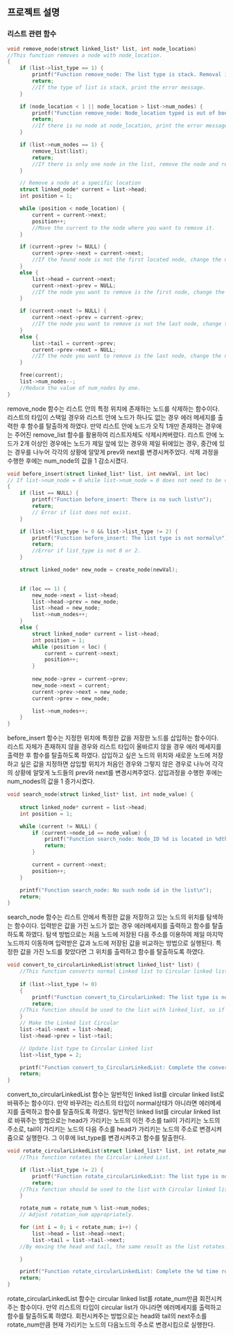 ## 프로젝트 설명

### 리스트 관련 함수


``` C
void remove_node(struct linked_list* list, int node_location) 
//This function removes a node with node_location.
{                                  
	if (list->list_type == 1) {                                                                  
		printf("Function remove_node: The list type is stack. Removal is not allowed.\n");       
		return;
		//If the type of list is stack, print the error message.
	}

	if (node_location < 1 || node_location > list->num_nodes) {                                   
		printf("Function remove_node: Node_location typed is out of boundary\n");
		return;
		//If there is no node at node_location, print the error message.
	}

	if (list->num_nodes == 1) {                                                                   
		remove_list(list);
		return;
		//If there is only one node in the list, remove the node and remove the list also since there is nothing left.
	}

	// Remove a node at a specific location
	struct linked_node* current = list->head;
	int position = 1;

	while (position < node_location) {
		current = current->next;
		position++;
		//Move the current to the node where you want to remove it.
	}

	if (current->prev != NULL) {
		current->prev->next = current->next;
		//If the found node is not the first located node, change the next of the previous node of the node you want to remove to the next node of the node you want to remove.
	}
	else {
		list->head = current->next;
		current->next->prev = NULL;
		//If the node you want to remove is the first node, change the node indicated by the head and change the prev address of the next node to NULL.
	}

	if (current->next != NULL) {
		current->next->prev = current->prev;
		//If the node you want to remove is not the last node, change the prev of the next node of the node you want to remove to the previous node of the node you want to remove.
	}
	else {
		list->tail = current->prev;
		current->prev->next = NULL;
		//If the node you want to remove is the last node, change the node indicated by the tail, and change the next value of the previous node of the node you want to remove to NULL.
	}

	free(current);
	list->num_nodes--;
	//Reduce the value of num_nodes by one.
}

```

 remove_node 함수는 리스트 안의 특정 위치에 존재하는 노드를 삭제하는 함수이다. 리스트의 타입이 스택일 경우와 리스트 안에 노드가 하나도 없는 경우 에러 메세지를 출력한 후 함수를 탈출하게 하였다. 만약 리스트 안에 노드가 오직 1개만 존재하는 경우에는 주어진 remove_list 함수를 활용하여 리스트자체도 삭제시켜버렸다. 리스트 안에 노드가 2개 이상인 경우에는 노드가 제일 앞에 있는 경우와 제일 뒤에있는 경우, 중간에 있는 경우를 나누어 각각의 상황에 알맞게 prev와 next를 변경시켜주었다. 삭제 과정을 수행한 후에는 num_node의 값을 1 감소시켰다.
 


```c
void before_insert(struct linked_list* list, int newVal, int loc) 
// If list->num_node = 0 while list->num_node = 0 does not need to be considered because you create a node at first.
{ 
	if (list == NULL) {                                                     
		printf("Function before_insert: There is no such list\n");
		return;
		// Error if list does not exist.
	}

	if (list->list_type != 0 && list->list_type != 2) {                     
		printf("Function before_insert: The list type is not normal\n");
		return;
		//Error if list_type is not 0 or 2.
	}

	struct linked_node* new_node = create_node(newVal);
	

	if (loc == 1) {                                                    //If you insert the first node.
		new_node->next = list->head;                                   //The next of the new node points to the node indicated by the head.
		list->head->prev = new_node;                                   //Prev of the next node of the new node points to the new node.
		list->head = new_node;                                         //The place where the head points is a new node.
		list->num_nodes++;                                             //Increase the value of num_nodes by one.
	}
	else {                                                             //If you insert a node in the middle.
		struct linked_node* current = list->head;                      //Declare the current pointer to locate where to insert.
		int position = 1;                                              //Declare int position to tell you where you are.
		while (position < loc) {                                       //Move current to next until it is in the position to insert.
			current = current->next;                                        
			position++;
		}
		                                                                //Current arrives to the location to insert New and existing nodes
		new_node->prev = current->prev;                                 //Assign the prev value of the new node to the prev of the node indicated by current.
		new_node->next = current;                                       //Assign the next value of a new node to the address value of the node that current points to.
		current->prev->next = new_node;                                 //Assign the next of the previous node of the node that current points to as a new node.
		current->prev = new_node;                                       //Assign the prev of the node that current points to as a new node.

		list->num_nodes++;                                              //Increase the value of num_nodes by one.
	}
}

```

 before_insert 함수는 지정한 위치에 특정한 값을 저장한 노드를 삽입하는 함수이다. 리스트 자체가 존재하지 않을 경우와 리스트 타입이 올바르지 않을 경우 에러 메세지를 출력한 후 함수를 탈출하도록 하였다. 삽입하고 싶은 노드의 위치와 새로운 노드에 저장하고 싶은 값을 지정하면 삽입할 위치가 처음인 경우와 그렇지 않은 경우로 나누어 각각의 상황에 알맞게 노드들의 prev와 next를 변경시켜주었다. 삽입과정을 수행한 후에는 num_nodes의 값을 1 증가시켰다.


```c
void search_node(struct linked_list* list, int node_value) {                    //It is a function of finding the location of a node with a value of node_value.
	
	struct linked_node* current = list->head;                                   //Declaring the current pointer for node discovery. 
	int position = 1;                                                           

	while (current != NULL) {                                                   //Repeat until current encounters NULL because there is no value while navigating the node.
		if (current->node_id == node_value) {                                   //When you find the desired node, it tells you the location of the node and exits the function.
			printf("Function search_node: Node_ID %d is located in %dth node.\n", node_value, position);
			return;                                                            
		}

		current = current->next;                                                  //If the condition of the if statement is not met, point to the next node.
		position++;                                                              
	}   

	printf("Function search_node: No such node id in the list\n");                //Output an error message if there is no value.
	return;
}
```
 search_node 함수는 리스트 안에서 특정한 값을 저장하고 있는 노드의 위치를 탐색하는 함수이다. 입력받은 값을 가진 노드가 없는 경우 에러메세지를 출력하고 함수를 탈출하도록 하였다. 탐색 방법으로는 처음 노드에 저장된 다음 주소를 이용하여 제일 마지막 노드까지 이동하며 입력받은 값과 노드에 저장된 값을 비교하는 방법으로 실행된다. 특정한 값을 가진 노드를 찾았다면 그 위치를 출력하고 함수를 탈출하도록 하였다.

 
```c
void convert_to_circularLinkedList(struct linked_list* list) {                           
	//This function converts normal Linked list to Circular linked list.
	
	if (list->list_type != 0) 
	{
		printf("Function convert_to_CircularLinked: The list type is not normal.\n");
		return;
	//This function should be used to the list with linked_list, so if list is Stack or already Circular_linked_list, print error message.
	}
	// Make the Linked list Circular
	list->tail->next = list->head;
	list->head->prev = list->tail;

	// Update list type to Circular Linked list
	list->list_type = 2;

	printf("Function convert_to_CircularLinkedList: Complete the converting to circular linked list.\n");
	return;
}

```

 convert_to_circularLinkedList 함수는 일반적인 linked list를 circular linked list로 바꿔주는 함수이다. 만약 바꾸려는 리스트의 타입이 normal상태가 아니라면 에러메세지를 출력하고 함수를 탈출하도록 하였다. 일반적인 linked list를 circular linked list로 바꿔주는 방법으로는 head가 가리키는 노드의 이전 주소를 tail이 가리키는 노드의 주소로, tail이 가리키는 노드의 다음 주소를 head가 가리키는 노드의 주소로 변경시켜 줌으로 실행한다. 그 이후에 list_type를 변경시켜주고 함수를 탈출한다.


```c
void rotate_circularLinkedList(struct linked_list* list, int rotate_num) {
	//This function rotates the Circular Linked List.

	if (list->list_type != 2) {
		printf("Function rotate_circularLinkedList: The list type is not Circular Linked List.\n");
		return;
	//This function should be used to the list with Circular linked list, so if list is Stack or Linked_list print error message.
	}

	rotate_num = rotate_num % list->num_nodes; 
	// Adjust rotation_num appropriately.

	for (int i = 0; i < rotate_num; i++) {
		list->head = list->head->next;
		list->tail = list->tail->next;
	//By moving the head and tail, the same result as the list rotates.

	}

	printf("Function rotate_circularLinkedList: Complete the %d time rotation.\n", rotate_num);
	return;
}
```

  rotate_circularLinkedList 함수는 circular linked list를 rotate_num만큼 회전시켜주는 함수이다. 만약 리스트의 타입이 circular list가 아니라면 에러메세지를 출력하고 함수를 탈출하도록 하였다. 회전시켜주는 방법으로는 head와 tail의 next주소를 rotate_num만큼 현재 가리키는 노드의 다음노드의 주소로 변경시킴으로 실행한다.
